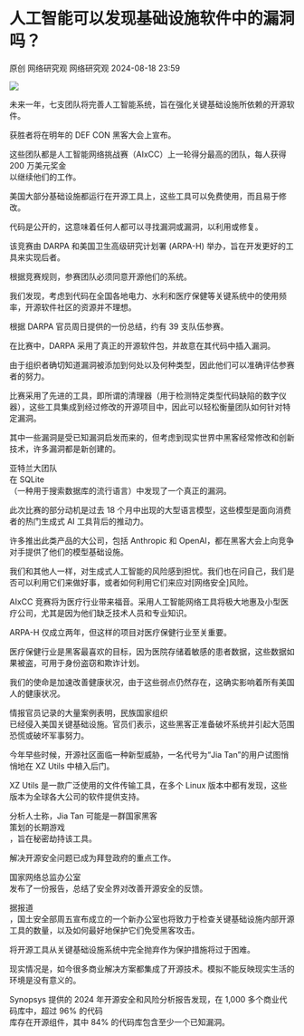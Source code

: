 #  人工智能可以发现基础设施软件中的漏洞吗？   
原创 网络研究观  网络研究观   2024-08-18 23:59  
  
![](https://mmbiz.qpic.cn/mmbiz_jpg/yvLFKBRPQxN1YHhkiaxbSDTlguwYANR3wxg4BNB9IVMjqeGkVZPJI70wmRcyKzqm74LkOXNkVTTOs7fwNzV3ictw/640?wx_fmt=jpeg&from=appmsg "")  
  
未来一年，七支团队将完善人工智能系统，旨在强化关键基础设施所依赖的开源软件。  
  
获胜者将在明年的 DEF CON 黑客大会上宣布。  
  
这些团队都是人工智能网络挑战赛（AIxCC）上一轮得分最高的团队，每人获得  
200 万美元奖金  
以继续他们的工作。  
  
美国大部分基础设施都运行在开源工具上，这些工具可以免费使用，而且易于修改。  
  
代码是公开的，这意味着任何人都可以寻找漏洞或漏洞，以利用或修复。  
  
该竞赛由 DARPA 和美国卫生高级研究计划署 (ARPA-H) 举办，旨在开发更好的工具来实现后者。  
  
根据竞赛规则，参赛团队必须同意开源他们的系统。  
  
我们发现，考虑到代码在全国各地电力、水利和医疗保健等关键系统中的使用频率，开源软件社区的资源并不理想。   
  
根据 DARPA 官员周日提供的一份总结，约有 39 支队伍参赛。  
  
在比赛中，DARPA 采用了真正的开源软件包，并故意在其代码中插入漏洞。  
  
由于组织者确切知道漏洞被添加到何处以及何种类型，因此他们可以准确评估参赛者的努力。  
  
比赛采用了先进的工具，即所谓的清理器（用于检测特定类型代码缺陷的数字仪器），这些工具集成到经过修改的开源项目中，因此可以轻松衡量团队如何针对特定漏洞。  
  
其中一些漏洞是受已知漏洞启发而来的，但考虑到现实世界中黑客经常修改和创新技术，许多漏洞都是新创建的。  
  
亚特兰大团队  
在 SQLite  
（一种用于搜索数据库的流行语言）中发现了一个真正的漏洞。  
  
此次比赛的部分动机是过去 18 个月中出现的大型语言模型，这些模型是面向消费者的热门生成式 AI 工具背后的推动力。  
  
许多推出此类产品的大公司，包括 Anthropic 和 OpenAI，都在黑客大会上向竞争对手提供了他们的模型基础设施。  
  
我们和其他人一样，对生成式人工智能的风险感到担忧。我们也在问自己，我们是否可以利用它们来做好事，或者如何利用它们来应对[网络安全]风险。  
  
AIxCC 竞赛将为医疗行业带来福音。采用人工智能网络工具将极大地惠及小型医疗公司，尤其是因为他们缺乏技术人员和专业知识。   
  
ARPA-H 仅成立两年，但这样的项目对医疗保健行业至关重要。  
  
医疗保健行业是黑客最喜欢的目标，因为医院存储着敏感的患者数据，这些数据如果被盗，可用于身份盗窃和欺诈计划。   
  
我们的使命是加速改善健康状况，由于这些弱点仍然存在，这确实影响着所有美国人的健康状况。  
  
情报官员记录的大量案例表明，民族国家组织  
已经侵入美国关键基础设施。官员们表示，这些黑客正准备破坏系统并引起大范围恐慌或破坏军事努力。  
  
今年早些时候，开源社区面临一种新型威胁，一名代号为“Jia Tan”的用户试图悄悄地在 XZ Utils 中植入后门。  
  
XZ Utils 是一款广泛使用的文件传输工具，在多个 Linux 版本中都有发现，这些版本为全球各大公司的软件提供支持。  
  
分析人士称，Jia Tan 可能是一群国家黑客  
策划的长期游戏  
，旨在秘密劫持该工具。  
  
解决开源安全问题已成为拜登政府的重点工作。  
  
国家网络总监办公室  
发布了一份报告，总结了安全界对改善开源安全的反馈。  
  
  
据报道  
，国土安全部周五宣布成立的一个新办公室也将致力于检查关键基础设施内部开源工具的数量，以及如何最好地保护它们免受黑客攻击。  
  
将开源工具从关键基础设施系统中完全抛弃作为保护措施将过于困难。  
  
现实情况是，如今很多商业解决方案都集成了开源技术。模拟不能反映现实生活的环境是没有意义的。  
  
Synopsys 提供的 2024 年开源安全和风险分析报告发现，在 1,000 多个商业代码库中，超过 96% 的代码  
库存在开源组件，其中 84% 的代码库包含至少一个已知漏洞。  
  
